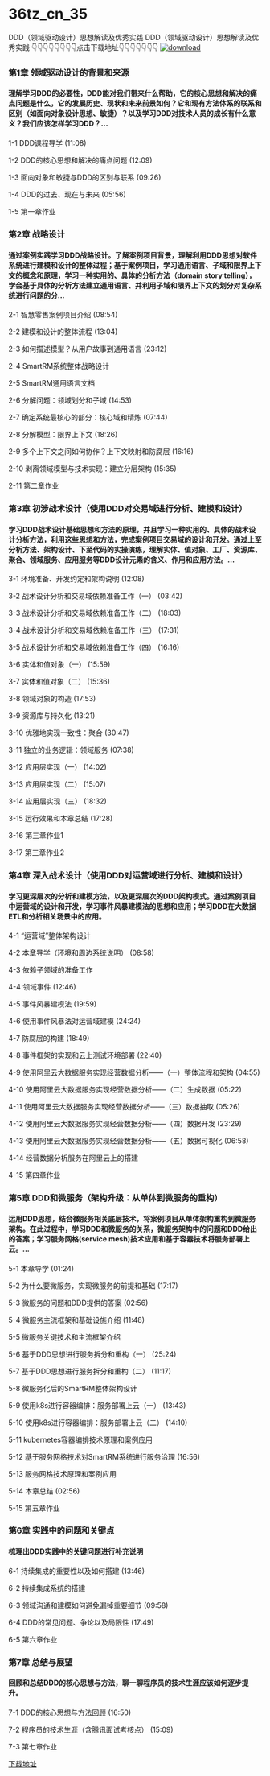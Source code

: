 # 36tz_cn_35
DDD（领域驱动设计）思想解读及优秀实践
DDD（领域驱动设计）思想解读及优秀实践
👇👇👇👇👇👇👇👇点击下载地址👇👇👇👇👇👇👇
[![download](https://51xueit.vip/muke_img/61679b1c0989c24f05400304.jpg "下载地址")](http://www.36tz.cn "下载地址")
### 第1章 领域驱动设计的背景和来源 

#### 理解学习DDD的必要性，DDD能对我们带来什么帮助，它的核心思想和解决的痛点问题是什么，它的发展历史、现状和未来前景如何？它和现有方法体系的联系和区别（如面向对象设计思想、敏捷）？以及学习DDD对技术人员的成长有什么意义？我们应该怎样学习DDD？...
1-1 DDD课程导学 (11:08)

1-2 DDD的核心思想和解决的痛点问题 (12:09)

1-3 面向对象和敏捷与DDD的区别与联系 (09:26)

1-4 DDD的过去、现在与未来 (05:56)

1-5 第一章作业


### 第2章 战略设计

#### 通过案例实践学习DDD战略设计。了解案例项目背景，理解利用DDD思想对软件系统进行建模和设计的整体过程；基于案例项目，学习通用语言、子域和限界上下文的概念和原理，学习一种实用的、具体的分析方法（domain story telling），学会基于具体的分析方法建立通用语言、并利用子域和限界上下文的划分对复杂系统进行问题的分...
2-1 智慧零售案例项目介绍 (08:54)

2-2 建模和设计的整体流程 (13:04)

2-3 如何描述模型？从用户故事到通用语言 (23:12)

2-4 SmartRM系统整体战略设计

2-5 SmartRM通用语言文档

2-6 分解问题：领域划分和子域 (14:53)

2-7 确定系统最核心的部分：核心域和精炼 (07:44)

2-8 分解模型：限界上下文 (18:26)

2-9 多个上下文之间如何协作？上下文映射和防腐层 (16:16)

2-10 剥离领域模型与技术实现：建立分层架构 (15:35)

2-11 第二章作业


### 第3章 初涉战术设计（使用DDD对交易域进行分析、建模和设计）

#### 学习DDD战术设计基础思想和方法的原理，并且学习一种实用的、具体的战术设计分析方法，利用这些思想和方法，完成案例项目交易域的设计和开发。通过上至分析方法、架构设计、下至代码的实操演练，理解实体、值对象、工厂、资源库、聚合、领域服务、应用服务等DDD设计元素的含义、作用和应用方法。...
3-1 环境准备、开发约定和架构说明 (12:08)

3-2 战术设计分析和交易域依赖准备工作（一） (03:42)

3-3 战术设计分析和交易域依赖准备工作（二） (18:03)

3-4 战术设计分析和交易域依赖准备工作（三） (17:31)

3-5 战术设计分析和交易域依赖准备工作（四） (16:16)

3-6 实体和值对象（一） (15:59)

3-7 实体和值对象（二） (15:36)

3-8 领域对象的构造 (17:53)

3-9 资源库与持久化 (13:21)

3-10 优雅地实现一致性：聚合 (30:47)

3-11 独立的业务逻辑：领域服务 (07:38)

3-12 应用层实现（一） (14:02)

3-13 应用层实现（二） (15:07)

3-14 应用层实现（三） (18:32)

3-15 运行效果和本章总结 (17:28)

3-16 第三章作业1

3-17 第三章作业2


### 第4章 深入战术设计（使用DDD对运营域进行分析、建模和设计）

#### 学习更深层次的分析和建模方法，以及更深层次的DDD架构模式。通过案例项目中运营域的设计和开发，学习事件风暴建模法的思想和应用；学习DDD在大数据ETL和分析相关场景中的应用。
4-1 “运营域”整体架构设计

4-2 本章导学（环境和周边系统说明） (08:58)

4-3 依赖子领域的准备工作

4-4 领域事件 (12:46)

4-5 事件风暴建模法 (19:59)

4-6 使用事件风暴法对运营域建模 (24:24)

4-7 防腐层的构建 (18:49)

4-8 事件框架的实现和云上测试环境部署 (22:40)

4-9 使用阿里云大数据服务实现经营数据分析——（一）整体流程和架构 (04:55)

4-10 使用阿里云大数据服务实现经营数据分析——（二）生成数据 (05:22)

4-11 使用阿里云大数据服务实现经营数据分析——（三）数据抽取 (05:26)

4-12 使用阿里云大数据服务实现经营数据分析——（四）数据开发 (23:29)

4-13 使用阿里云大数据服务实现经营数据分析——（五）数据可视化 (06:58)

4-14 经营数据分析服务在阿里云上的搭建

4-15 第四章作业


### 第5章 DDD和微服务（架构升级：从单体到微服务的重构）

#### 运用DDD思想，结合微服务相关底层技术，将案例项目从单体架构重构到微服务架构。在此过程中，学习DDD和微服务的关系，微服务架构中的问题和DDD给出的答案；学习服务网格(service mesh)技术应用和基于容器技术将服务部署上云。...
5-1 本章导学 (01:24)

5-2 为什么要微服务，实现微服务的前提和基础 (17:17)

5-3 微服务的问题和DDD提供的答案 (02:56)

5-4 微服务主流框架和基础设施介绍 (11:48)

5-5 微服务关键技术和主流框架介绍

5-6 基于DDD思想进行服务拆分和重构（一） (25:24)

5-7 基于DDD思想进行服务拆分和重构（二） (11:17)

5-8 微服务化后的SmartRM整体架构设计

5-9 使用k8s进行容器编排：服务部署上云（一） (13:43)

5-10 使用k8s进行容器编排：服务部署上云（二） (14:10)

5-11 kubernetes容器编排技术原理和案例应用

5-12 基于服务网格技术对SmartRM系统进行服务治理 (16:56)

5-13 服务网格技术原理和案例应用

5-14 本章总结 (02:56)

5-15 第五章作业


### 第6章 实践中的问题和关键点

#### 梳理出DDD实践中的关键问题进行补充说明
6-1 持续集成的重要性以及如何搭建 (13:46)

6-2 持续集成系统的搭建

6-3 领域沟通和建模如何避免漏掉重要细节 (09:58)

6-4 DDD的常见问题、争论以及局限性 (17:49)

6-5 第六章作业


### 第7章 总结与展望

#### 回顾和总结DDD的核心思想与方法，聊一聊程序员的技术生涯应该如何逐步提升。
7-1 DDD的核心思想与方法回顾 (16:50)

7-2 程序员的技术生涯（含腾讯面试考核点） (15:09)

7-3 第七章作业


[下载地址](http://www.36tz.cn "下载地址")
